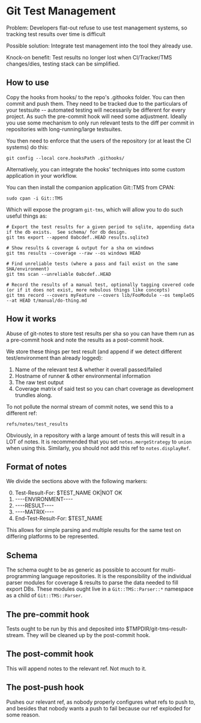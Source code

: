 # Git Test Management

Problem: Developers flat-out refuse to use test management systems, so tracking test results over time is difficult

Possible solution: Integrate test management into the tool they already use.

Knock-on benefit: Test results no longer lost when CI/Tracker/TMS changes/dies, testing stack can be simplified.

## How to use

Copy the hooks from hooks/ to the repo's .githooks folder.
You can then commit and push them.
They need to be tracked due to the particulars of your testsuite -- automated testing will necessarily be different for every project.
As such the pre-commit hook will need some adjustment.
Ideally you use some mechanism to only run relevant tests to the diff per commit in repositories with long-running/large testsuites.

You then need to enforce that the users of the repository (or at least the CI systems) do this:

`git config --local core.hooksPath .githooks/`

Alternatively, you can integrate the hooks' techniques into some custom application in your workflow.

You can then install the companion application Git::TMS from CPAN:

`sudo cpan -i Git::TMS`

Which will expose the program `git-tms`, which will allow you to do such useful things as:

```
# Export the test results for a given period to sqlite, appending data if the db exists.  See schema/ for db design.
git tms export --append 0abcdef..HEAD results.sqlite3

# Show results & coverage & output for a sha on windows
git tms results --coverage --raw --os windows HEAD

# Find unreliable tests (where a pass and fail exist on the same SHA/environment)
git tms scan --unreliable 0abcdef..HEAD

# Record the results of a manual test, optionally tagging covered code (or if it does not exist, more nebulous things like concepts)
git tms record --covers myFeature --covers lib/FooModule --os templeOS --at HEAD t/manual/do-thing.md

```

## How it works

Abuse of git-notes to store test results per sha so you can have them run as a pre-commit hook and note the results as a post-commit hook.

We store these things per test result (and append if we detect different test/environment than already logged):

1. Name of the relevant test & whether it overall passed/failed
2. Hostname of runner & other environmental information
2. The raw test output
3. Coverage matrix of said test so you can chart coverage as development trundles along.

To not pollute the normal stream of commit notes, we send this to a different ref:

`refs/notes/test_results`

Obviously, in a repository with a large amount of tests this will result in a LOT of notes.
It is recommended that you set `notes.mergeStrategy` to `union` when using this.
Similarly, you should not add this ref to `notes.displayRef`.

## Format of notes

We divide the sections above with the following markers:

0. Test-Result-For: $TEST\_NAME OK|NOT OK
1. ----ENVIRONMENT----
1. ----RESULT----
2. ----MATRIX----
3. End-Test-Result-For: $TEST\_NAME

This allows for simple parsing and multiple results for the same test on differing platforms to be represented.

## Schema

The schema ought to be as generic as possible to account for multi-programming language repositories.
It is the responsibility of the individual parser modules for coverage & results to parse the data needed to fill export DBs.
These modules ought live in a `Git::TMS::Parser::*` namespace as a child of `Git::TMS::Parser`.

## The pre-commit hook

Tests ought to be run by this and deposited into $TMPDIR/git-tms-result-stream.
They will be cleaned up by the post-commit hook.

## The post-commit hook

This will append notes to the relevant ref.  Not much to it.

## The post-push hook

Pushes our relevant ref, as nobody properly configures what refs to push to, and besides that nobody wants a push to fail because our ref exploded for some reason.
